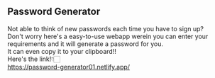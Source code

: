 ## Password Generator
Not able to think of new passwords each time you have to sign up? <br>
Don't worry here's a easy-to-use webapp werein you can enter your requirements and it will generate a password for you. <br>
It can even copy it to your clipboard!! <br>
Here's the link!👇🏻 <br>
https://password-generator01.netlify.app/
